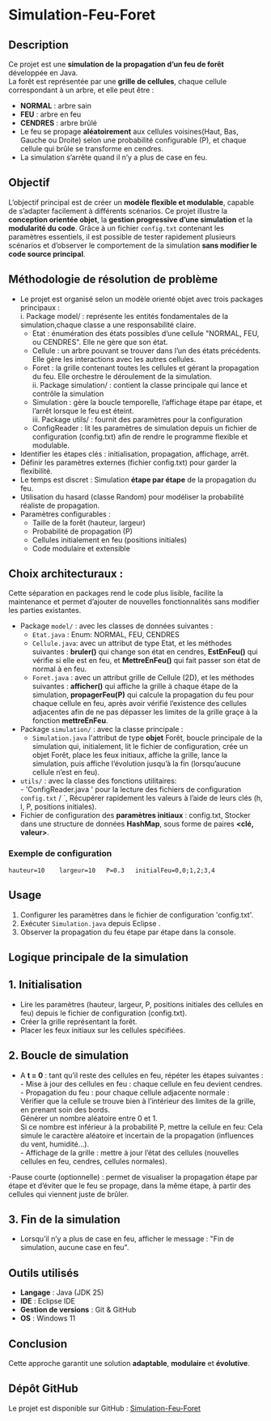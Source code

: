 # Simulation-Feu-Foret
## Description
Ce projet est une **simulation de la propagation d’un feu de forêt** développée en Java.  
La forêt est représentée par une **grille de cellules**, chaque cellule correspondant à un arbre, et elle peut être :
-  **NORMAL** : arbre sain  
- **FEU** : arbre en feu  
- **CENDRES** : arbre brûlé
- Le feu se propage **aléatoirement** aux cellules voisines(Haut, Bas, Gauche ou Droite) selon une probabilité configurable (P), et chaque cellule qui brûle se transforme en cendres.
- La simulation s’arrête quand il n’y a plus de case en feu.
## Objectif 
L’objectif principal est de créer un **modèle flexible et modulable**, capable de s’adapter facilement à différents scénarios. Ce projet illustre la **conception orientée objet**, la **gestion progressive d’une simulation** et la **modularité du code**.
Grâce à un fichier `config.txt` contenant les paramètres essentiels, il est possible de tester rapidement plusieurs scénarios et d’observer le comportement de la simulation **sans modifier le code source principal**.

## Méthodologie de résolution de problème
- Le projet est organisé selon un modèle orienté objet avec trois packages principaux : <br>
  i. Package model/ : représente les entités fondamentales de la simulation,chaque classe a une responsabilité claire. <br>
     - Etat : énumération des états possibles d’une cellule "NORMAL, FEU, ou CENDRES". Elle ne gère que son état.<br>
     - Cellule : un arbre pouvant se trouver dans l’un des états précédents. Elle gère les interactions avec les autres cellules.<br>
     -  Foret : la grille contenant toutes les cellules et gérant la propagation du feu. Elle orchestre le déroulement de la simulation.<br>
 ii. Package simulation/ : contient la classe principale qui lance et contrôle la simulation<br>
    - Simulation : gère la boucle temporelle, l’affichage étape par étape, et l’arrêt lorsque le feu est éteint.<br>
iii. Package utils/ : fournit des paramètres  pour la configuration<br>
   - ConfigReader : lit les paramètres de simulation depuis un fichier de configuration (config.txt) afin de rendre le programme flexible et modulable.<br>
- Identifier les étapes clés : initialisation, propagation, affichage, arrêt.
- Définir les paramètres externes (fichier config.txt) pour garder la flexibilité.
- Le temps est discret : Simulation **étape par étape** de la propagation du feu.
- Utilisation du hasard (classe Random) pour modéliser la probabilité réaliste de propagation.
- Paramètres configurables :  
  - Taille de la forêt (hauteur, largeur)   
  - Probabilité de propagation  (P)
  - Cellules initialement en feu  (positions initiales)
  - Code modulaire et extensible
## Choix architecturaux : 
Cette séparation en packages rend le code plus lisible, facilite la maintenance et permet d’ajouter de nouvelles fonctionnalités sans modifier les parties existantes.
- Package `model/` : avec les classes de données suivantes :
    - `Etat.java` : Enum: NORMAL, FEU, CENDRES 
    - `Cellule.java`: avec un attribut  de type Etat, et les méthodes suivantes : **bruler()** qui change son état en cendres, **EstEnFeu()** qui vérifie si elle est en feu, et **MettreEnFeu()** qui fait passer son état de normal à en feu.
    - `Foret.java` : avec un attribut grille de Cellule (2D), et les méthodes suivantes : **afficher()** qui affiche la grille à chaque étape de la simulation, **propagerFeu(P)** qui calcule la propagation du feu pour chaque cellule en feu, après avoir vérifié l’existence des cellules adjacentes afin de ne pas dépasser les limites de la grille graçe à la fonction **mettreEnFeu**.
- Package `simulation/` : avec la classe principale :
     - `Simulation.java`  l'attribut de type **objet** Forêt, boucle principale de la simulation qui, initialement, lit le fichier de configuration, crée un objet Forêt, place les feux initiaux, affiche la grille, lance la simulation, puis affiche l’évolution jusqu’à la fin (lorsqu’aucune cellule n’est en feu).
- `utils/` : avec la classe des fonctions utilitaires: <br>
      - 'ConfigReader.java ' pour la lecture des fichiers de configuration  `config.txt` / `, Récupérer rapidement les valeurs à l’aide de leurs clés (h, l, P, positions initiales).
- Fichier de configuration des **paramètres initiaux** : config.txt, Stocker dans une structure de données **HashMap**, sous forme de paires **<clé, valeur>**.
 ### Exemple de configuration
`
hauteur=10   
largeur=10  
P=0.3  
initialFeu=0,0;1,2;3,4  
`
## Usage
1. Configurer les paramètres dans le fichier de configuration 'config.txt'.  
2. Exécuter `Simulation.java` depuis Eclipse .  
3. Observer la propagation du feu étape par étape dans la console.

## Logique principale de la simulation
## 1. Initialisation
- Lire les paramètres (hauteur, largeur, P, positions initiales des cellules en feu) depuis le fichier de configuration          (config.txt).
- Créer la grille représentant la forêt.
- Placer les feux initiaux sur les cellules spécifiées.
## 2. Boucle de simulation
- A **t = 0** : tant qu’il reste des cellules en feu, répéter les étapes suivantes : <br>
                - Mise à jour des cellules en feu : chaque cellule en feu devient cendres.<br>
                - Propagation du feu : pour chaque cellule adjacente normale :<br>
                    Vérifier que la cellule se trouve bien à l’intérieur des limites de la grille, en prenant soin des bords.<br>
                    Générer un nombre aléatoire entre 0 et 1.<br>
                    Si ce nombre est inférieur à la probabilité P, mettre la cellule en feu: Cela simule le caractère                             aléatoire et incertain de la propagation (influences du vent, humidité…).<br>
                - Affichage de la grille : mettre à jour l’état des cellules (nouvelles cellules en feu, cendres, cellules                               normales).<br>

-Pause courte (optionnelle) : permet de visualiser la propagation étape par étape et d’éviter que le feu se propage, dans la même étape, à partir des cellules qui viennent juste de brûler.<br>

## 3. Fin de la simulation
- Lorsqu’il n’y a plus de case en feu, afficher le message : "Fin de simulation, aucune case en feu".
## Outils utilisés
- **Langage** : Java (JDK 25)  
- **IDE** : Eclipse IDE  
- **Gestion de versions** : Git & GitHub  
- **OS** : Windows 11

## Conclusion
Cette approche garantit une solution **adaptable**, **modulaire** et **évolutive**.

## Dépôt GitHub
Le projet est disponible sur GitHub : [Simulation-Feu-Foret](https://github.com/Saki98-gif/Simulation-Feu-For-t)
